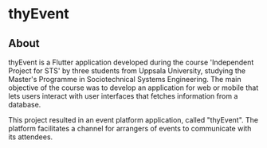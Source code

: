 # thyEvent

## About

thyEvent is a Flutter application developed during the course 'Independent Project for STS' by three students from Uppsala University, studying the Master's Programme in Sociotechnical Systems Engineering. The main objective of the course was to develop an application for web or mobile that lets users interact with user interfaces that fetches information from a database.

This project resulted in an event platform application, called "thyEvent". The platform facilitates a channel for arrangers of events to communicate with its attendees.
